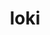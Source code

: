 ---
title: "loki"
layout: cache
categories: [package, develop]
meta: {"compilers": ["gcc@11.4.0", "intel-oneapi-compilers@2025.1.0"], "num_specs": 27, "num_specs_by_stack": {"e4s-neoverse-v2": 8, "e4s-oneapi": 11, "root": 27}, "oss": ["ubuntu22.04"], "platforms": ["linux"], "stacks": ["e4s-neoverse-v2", "e4s-oneapi", "root"], "targets": ["neoverse_v2", "x86_64_v3"], "versions": ["0.1.7"]}
spec_details: [{"compiler": "intel-oneapi-compilers@2025.1.0", "hash": "2x4fq5ygq4yxs4hcdr6bfptkvbrvf2kn", "os": "ubuntu22.04", "platform": "linux", "size": "-", "stacks": ["e4s-oneapi", "root"], "target": "x86_64_v3", "variants": ["build_system=makefile", "+shared"], "versions": ["0.1.7"]}, {"compiler": "gcc@11.4.0", "hash": "7iecek3npgqlgk5udnekwir5z65ni7t2", "os": "ubuntu22.04", "platform": "linux", "size": "-", "stacks": ["root"], "target": "x86_64_v3", "variants": ["build_system=makefile", "+shared"], "versions": ["0.1.7"]}, {"compiler": "gcc@11.4.0", "hash": "7ip4qj244qoxv3d67qcyzdu5mvihmvo6", "os": "ubuntu22.04", "platform": "linux", "size": "-", "stacks": ["root"], "target": "x86_64_v3", "variants": ["build_system=makefile", "+shared"], "versions": ["0.1.7"]}, {"compiler": "gcc@11.4.0", "hash": "ayvxtuhjgtwiy4xdo5okxwefmy6niduw", "os": "ubuntu22.04", "platform": "linux", "size": "-", "stacks": ["root"], "target": "x86_64_v3", "variants": ["build_system=makefile", "+shared"], "versions": ["0.1.7"]}, {"compiler": "gcc@11.4.0", "hash": "cmkkpjgyizcdstde5budyqfgcpdylzuc", "os": "ubuntu22.04", "platform": "linux", "size": "-", "stacks": ["e4s-neoverse-v2", "root"], "target": "neoverse_v2", "variants": ["build_system=makefile", "+shared"], "versions": ["0.1.7"]}, {"compiler": "gcc@11.4.0", "hash": "dlgqlval3juvq4ciamxme6m4v27h5gm4", "os": "ubuntu22.04", "platform": "linux", "size": "-", "stacks": ["e4s-neoverse-v2", "root"], "target": "neoverse_v2", "variants": ["build_system=makefile", "+shared"], "versions": ["0.1.7"]}, {"compiler": "intel-oneapi-compilers@2025.1.0", "hash": "ep35qiw5flfm7vcdpdxcyudparp5st5s", "os": "ubuntu22.04", "platform": "linux", "size": "-", "stacks": ["e4s-oneapi", "root"], "target": "x86_64_v3", "variants": ["build_system=makefile", "+shared"], "versions": ["0.1.7"]}, {"compiler": "gcc@11.4.0", "hash": "f7uifvnf4j6hgfby4aowcccoaqxibrqf", "os": "ubuntu22.04", "platform": "linux", "size": "-", "stacks": ["e4s-neoverse-v2", "root"], "target": "neoverse_v2", "variants": ["build_system=makefile", "+shared"], "versions": ["0.1.7"]}, {"compiler": "gcc@11.4.0", "hash": "flpkua2vzryfmfgnc66dm4da6m7mhcsn", "os": "ubuntu22.04", "platform": "linux", "size": "-", "stacks": ["root"], "target": "x86_64_v3", "variants": ["build_system=makefile", "+shared"], "versions": ["0.1.7"]}, {"compiler": "gcc@11.4.0", "hash": "gmd5h3ujhsbqmykrtd2bloak63m2hcqe", "os": "ubuntu22.04", "platform": "linux", "size": "-", "stacks": ["root"], "target": "x86_64_v3", "variants": ["build_system=makefile", "+shared"], "versions": ["0.1.7"]}, {"compiler": "gcc@11.4.0", "hash": "i3p4etfwbcwwxngcwssvjfkixeyx33o6", "os": "ubuntu22.04", "platform": "linux", "size": "-", "stacks": ["root"], "target": "x86_64_v3", "variants": ["build_system=makefile", "+shared"], "versions": ["0.1.7"]}, {"compiler": "intel-oneapi-compilers@2025.1.0", "hash": "i6wydcwv4ymebrttbl7gfqduuasf4rja", "os": "ubuntu22.04", "platform": "linux", "size": "-", "stacks": ["e4s-oneapi", "root"], "target": "x86_64_v3", "variants": ["build_system=makefile", "+shared"], "versions": ["0.1.7"]}, {"compiler": "gcc@11.4.0", "hash": "ixfhmr4na4amqac4myfkv3uhmyvgdevn", "os": "ubuntu22.04", "platform": "linux", "size": "-", "stacks": ["e4s-neoverse-v2", "root"], "target": "neoverse_v2", "variants": ["build_system=makefile", "+shared"], "versions": ["0.1.7"]}, {"compiler": "intel-oneapi-compilers@2025.1.0", "hash": "k4rlulennarqdcpn7jlxwkqh62avs3rq", "os": "ubuntu22.04", "platform": "linux", "size": "-", "stacks": ["e4s-oneapi", "root"], "target": "x86_64_v3", "variants": ["build_system=makefile", "+shared"], "versions": ["0.1.7"]}, {"compiler": "gcc@11.4.0", "hash": "nss4c5eyyrfbc7hyx4xprudwox3i77rf", "os": "ubuntu22.04", "platform": "linux", "size": "-", "stacks": ["e4s-neoverse-v2", "root"], "target": "neoverse_v2", "variants": ["build_system=makefile", "+shared"], "versions": ["0.1.7"]}, {"compiler": "intel-oneapi-compilers@2025.1.0", "hash": "nxp4v2ryc23sdmx2xs4lgyf7y5xkf6ob", "os": "ubuntu22.04", "platform": "linux", "size": "-", "stacks": ["e4s-oneapi", "root"], "target": "x86_64_v3", "variants": ["build_system=makefile", "+shared"], "versions": ["0.1.7"]}, {"compiler": "intel-oneapi-compilers@2025.1.0", "hash": "nxu6wy4rqi2t5bwhk2g2bgkyiiemayvh", "os": "ubuntu22.04", "platform": "linux", "size": "-", "stacks": ["e4s-oneapi", "root"], "target": "x86_64_v3", "variants": ["build_system=makefile", "+shared"], "versions": ["0.1.7"]}, {"compiler": "gcc@11.4.0", "hash": "o7hufvjea3xta6tclp7k5peaiedvbjvo", "os": "ubuntu22.04", "platform": "linux", "size": "-", "stacks": ["e4s-neoverse-v2", "root"], "target": "neoverse_v2", "variants": ["build_system=makefile", "+shared"], "versions": ["0.1.7"]}, {"compiler": "gcc@11.4.0", "hash": "pm3fhpzhaxoacpwfvxmrel52h4a6znu5", "os": "ubuntu22.04", "platform": "linux", "size": "-", "stacks": ["root"], "target": "x86_64_v3", "variants": ["build_system=makefile", "+shared"], "versions": ["0.1.7"]}, {"compiler": "intel-oneapi-compilers@2025.1.0", "hash": "q54zardyzfhn6b3xarltjl6kwcy67g6w", "os": "ubuntu22.04", "platform": "linux", "size": "-", "stacks": ["e4s-oneapi", "root"], "target": "x86_64_v3", "variants": ["build_system=makefile", "+shared"], "versions": ["0.1.7"]}, {"compiler": "intel-oneapi-compilers@2025.1.0", "hash": "qaihigr7vbzi5dkjsmgrooj3usafgpxx", "os": "ubuntu22.04", "platform": "linux", "size": "-", "stacks": ["e4s-oneapi", "root"], "target": "x86_64_v3", "variants": ["build_system=makefile", "+shared"], "versions": ["0.1.7"]}, {"compiler": "gcc@11.4.0", "hash": "s3tni743kjujnmyrn2efsf2ullriq32j", "os": "ubuntu22.04", "platform": "linux", "size": "-", "stacks": ["e4s-neoverse-v2", "root"], "target": "neoverse_v2", "variants": ["build_system=makefile", "+shared"], "versions": ["0.1.7"]}, {"compiler": "intel-oneapi-compilers@2025.1.0", "hash": "sfzacxstywdxn6knfsfvf3diber5z7of", "os": "ubuntu22.04", "platform": "linux", "size": "-", "stacks": ["e4s-oneapi", "root"], "target": "x86_64_v3", "variants": ["build_system=makefile", "+shared"], "versions": ["0.1.7"]}, {"compiler": "gcc@11.4.0", "hash": "ui5u4ryjlpmhb5viaw66faj6im63fmzx", "os": "ubuntu22.04", "platform": "linux", "size": "-", "stacks": ["e4s-neoverse-v2", "root"], "target": "neoverse_v2", "variants": ["build_system=makefile", "+shared"], "versions": ["0.1.7"]}, {"compiler": "gcc@11.4.0", "hash": "ulpx74f3ubril4lds5cskzrshf7mtmjc", "os": "ubuntu22.04", "platform": "linux", "size": "-", "stacks": ["root"], "target": "x86_64_v3", "variants": ["build_system=makefile", "+shared"], "versions": ["0.1.7"]}, {"compiler": "intel-oneapi-compilers@2025.1.0", "hash": "xefwgvl56zf7nbtubqldnsngxz67z4s4", "os": "ubuntu22.04", "platform": "linux", "size": "-", "stacks": ["e4s-oneapi", "root"], "target": "x86_64_v3", "variants": ["build_system=makefile", "+shared"], "versions": ["0.1.7"]}, {"compiler": "intel-oneapi-compilers@2025.1.0", "hash": "zpng37h574g3ltzck2e7b6w65pelnmq2", "os": "ubuntu22.04", "platform": "linux", "size": "-", "stacks": ["e4s-oneapi", "root"], "target": "x86_64_v3", "variants": ["build_system=makefile", "+shared"], "versions": ["0.1.7"]}]
---